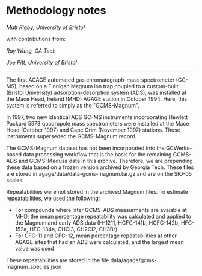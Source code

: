 # Methodology notes
*Matt Rigby, University of Bristol*

with contributions from:

*Ray Wang, GA Tech*

*Joe Pitt, University of Bristol*

---

The first AGAGE automated gas chromatograph-mass spectrometer (GC-MS), based on a Finnigan Magnum ion trap coupled to a custom-built (Bristol University) adsorption-desorption system (ADS), was installed at the Mace Head, Ireland (MHD) AGAGE station in October 1994. Here, this system is referred to simply as the "GCMS-Magnum".

In 1997, two new identical ADS GC-MS instruments incorporating Hewlett Packard 5973 quadrupole mass spectrometers were installed at the Mace Head (October 1997) and Cape Grim (November 1997) stations. These instruments superseded the GCMS-Magnum record.

The GCMS-Magnum dataset has not been incorporated into the GCWerks-based data processing workflow that is the basis for the remaining GCMS-ADS and GCMS-Medusa data in this archive. Therefore, we are prepending these data based on a frozen version archived by Georgia Tech. These files are stored in agage/data/data-gcms-magnum.tar.gz and are on the SIO-05 scales.

Repeatabilities were not stored in the archived Magnum files. To estimate repeatabilities, we used the following:
- For compounds where later GCMS-ADS measurments are avaiable at MHD, the mean percentage repeatability was calculated and applied to the Magnum and early ADS data (H-1211, HCFC-141b, HCFC-142b, HFC-152a, HFC-134a, CHCl3, CH2Cl2, CH3Br)
- For CFC-11 and CFC-12, mean percentage repeatabilities at other AGAGE sites that had an ADS were calculated, and the largest mean value was used

These repeatabilities are stored in the file data/agage/gcms-magnum_species.json

